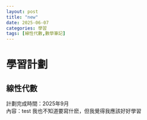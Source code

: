 ```yaml
---
layout: post
title: "new"
date: 2025-06-07
categories: 學習
tags: [線性代數,數學筆記]
---
```


# 學習計劃

## 線性代數

計劃完成時間：2025年9月  
內容：test
我也不知道要寫什麽，但我覺得我應該好好學習
